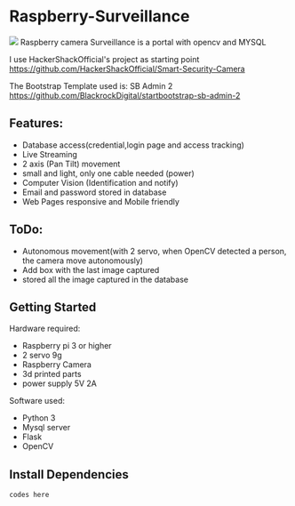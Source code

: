 # Raspberry-Surveillance
<img src="https://lh3.googleusercontent.com/1rE0X8Rt0eUE4Fav5jmy1X6Ifa3nOwGK0YLB9tuxbF68UYnMF8vut-tRrQoxv7ac5wh7G5E11gYHMW6B1aaD5M6YpxJiAc2iMBBNO8SSfw54f_9_1yfyl2ArmaRnnjGD2NGtZeD5xV0"/>
Raspberry camera Surveillance is a portal with opencv and MYSQL

I use HackerShackOfficial's project as starting point
https://github.com/HackerShackOfficial/Smart-Security-Camera

The Bootstrap Template used is: SB Admin 2
https://github.com/BlackrockDigital/startbootstrap-sb-admin-2

## Features:

* Database access(credential,login page and access tracking)
* Live Streaming 
* 2 axis (Pan Tilt) movement 
* small and light, only one cable needed (power)
* Computer Vision (Identification and notify)
* Email and password stored in database
* Web Pages responsive and Mobile friendly

## ToDo:

* Autonomous movement(with 2 servo, when OpenCV detected a person, the camera move autonomously)
* Add box with the last image captured
* stored all the image captured in the database



## Getting Started

Hardware required:

* Raspberry pi 3 or higher
* 2 servo 9g
* Raspberry Camera
* 3d printed parts
* power supply 5V 2A

Software used:

* Python 3
* Mysql server
* Flask
* OpenCV


## Install Dependencies
```
codes here
```


